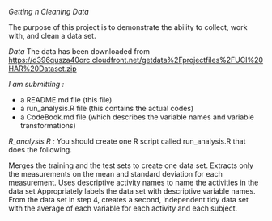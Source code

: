 *Getting n Cleaning Data*

The purpose of this project is to demonstrate the ability to collect, work with, 
and clean a data set. 

*Data*
The data has been downloaded from  https://d396qusza40orc.cloudfront.net/getdata%2Fprojectfiles%2FUCI%20HAR%20Dataset.zip 


*I am submitting :*
- a README.md file (this file)
- a run_analysis.R file (this contains the actual codes)
- a CodeBook.md file (which describes the variable names and variable transformations)

*R_analysis.R :*
You should create one R script called run_analysis.R that does the following.

Merges the training and the test sets to create one data set.
Extracts only the measurements on the mean and standard deviation for each measurement.
Uses descriptive activity names to name the activities in the data set
Appropriately labels the data set with descriptive variable names.
From the data set in step 4, creates a second, independent tidy data set with the average of each variable for each activity and each subject.
